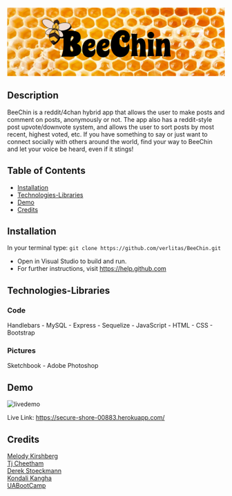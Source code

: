 ![BeeChin](public/img/Header.png)

## Description
BeeChin is a reddit/4chan hybrid app that allows the user to make posts and comment on posts, anonymously or not. The app also has a reddit-style post upvote/downvote system, and allows the user to sort posts by most recent, highest voted, etc.
If you have something to say or just want to connect socially with others around the world, find your way to BeeChin and let your voice be heard, even if it stings!

## Table of Contents
* [Installation](#installation)
* [Technologies-Libraries](#technologies-libraries)
* [Demo](#demo)
* [Credits](#credits)

## Installation
In your terminal type: 
```git clone https://github.com/verlitas/BeeChin.git```
* Open in Visual Studio to build and run.
* For further instructions, visit https://help.github.com

## Technologies-Libraries
### Code
Handlebars - MySQL - Express - Sequelize - JavaScript - HTML - CSS - Bootstrap
### Pictures
Sketchbook - Adobe Photoshop

## Demo
![livedemo](public/img/buzzin.gif)

Live Link: https://secure-shore-00883.herokuapp.com/

## Credits
[Melody Kirshberg](https://github.com/verlitas)  
[Tj Cheetham](https://github.com/Tjcheetham)  
[Derek Stoeckmann](https://github.com/derekstoeckmann)  
[Kondali Kangha](https://github.com/kdavid00)  
[UABootCamp](https://bootcamp.ce.arizona.edu/coding/)  
